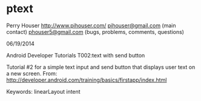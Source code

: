 ptext
=====

Perry Houser
http://www.pihouser.com/
pihouser@gmail.com (main contact)
phouser5@gmail.com (bugs, problems, comments, questions)


06/19/2014

Android Developer Tutorials
T002:text with send button 

Tutorial #2 for a simple text input and send button that displays user text on a new screen.
From: http://developer.android.com/training/basics/firstapp/index.html

Keywords: linearLayout intent 
